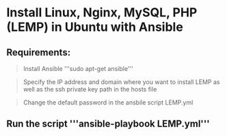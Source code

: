 # Install Linux, Nginx, MySQL, PHP (LEMP) in Ubuntu with Ansible

## Requirements: 

> Install Ansible '''sudo apt-get ansible'''

> Specify the IP address and domain where you want to install LEMP as well as the ssh private key path in the hosts file

> Change the default password in the ansbile script LEMP.yml

## Run the script '''ansible-playbook LEMP.yml'''